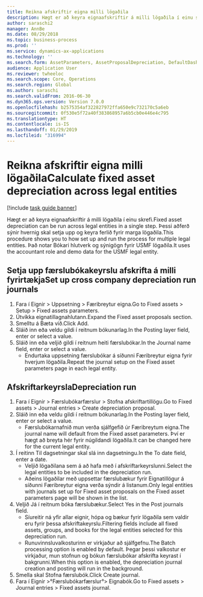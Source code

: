 ```yaml
---
title: Reikna afskriftir eigna milli lögaðila
description: Hægt er að keyra eignaafskriftir á milli lögaðila í einu skrefi.
author: saraschi2
manager: AnnBe
ms.date: 08/29/2018
ms.topic: business-process
ms.prod: ''
ms.service: dynamics-ax-applications
ms.technology: ''
ms.search.form: AssetParameters, AssetProposalDepreciation, DefaultDashboard, LedgerJournalTable
audience: Application User
ms.reviewer: twheeloc
ms.search.scope: Core, Operations
ms.search.region: Global
ms.author: saraschi
ms.search.validFrom: 2016-06-30
ms.dyn365.ops.version: Version 7.0.0
ms.openlocfilehash: b2575354af322827972ffa650e9c732170c5a6eb
ms.sourcegitcommit: 0f530e5f72a40f383868957a6b5cb0e446e4c795
ms.translationtype: HT
ms.contentlocale: is-IS
ms.lasthandoff: 01/29/2019
ms.locfileid: "316994"
---
```

# <a name="calculate-fixed-asset-depreciation-across-legal-entities"></a><span data-ttu-id="84e8d-103">Reikna afskriftir eigna milli lögaðila</span><span class="sxs-lookup"><span data-stu-id="84e8d-103">Calculate fixed asset depreciation across legal entities</span></span>

[!include [task guide banner](../../includes/task-guide-banner.md)]

<span data-ttu-id="84e8d-104">Hægt er að keyra eignaafskriftir á milli lögaðila í einu skrefi.</span><span class="sxs-lookup"><span data-stu-id="84e8d-104">Fixed asset depreciation can be run across legal entities in a single step.</span></span> <span data-ttu-id="84e8d-105">Þessi aðferð sýnir hvernig skal setja upp og keyra ferlið fyrir marga lögaðila.</span><span class="sxs-lookup"><span data-stu-id="84e8d-105">This procedure shows you to how set up and run the process for multiple legal entities.</span></span> <span data-ttu-id="84e8d-106">Það notar Bókari hlutverk og sýnigögn fyrir USMF lögaðila.</span><span class="sxs-lookup"><span data-stu-id="84e8d-106">It uses the accountant role and demo data for the USMF legal entity.</span></span>


## <a name="set-up-cross-company-depreciation-run-journals"></a><span data-ttu-id="84e8d-107">Setja upp færslubókakeyrslu afskrifta á milli fyrirtækja</span><span class="sxs-lookup"><span data-stu-id="84e8d-107">Set up cross company depreciation run journals</span></span>
1. <span data-ttu-id="84e8d-108">Fara í Eignir > Uppsetning > Færibreytur eigna.</span><span class="sxs-lookup"><span data-stu-id="84e8d-108">Go to Fixed assets > Setup > Fixed assets parameters.</span></span>
2. <span data-ttu-id="84e8d-109">Útvíkka eignatillagnahlutann.</span><span class="sxs-lookup"><span data-stu-id="84e8d-109">Expand the Fixed asset proposals section.</span></span>
3. <span data-ttu-id="84e8d-110">Smelltu á Bæta við.</span><span class="sxs-lookup"><span data-stu-id="84e8d-110">Click Add.</span></span>
4. <span data-ttu-id="84e8d-111">Sláið inn eða veldu gildi í reitnum bókunarlag.</span><span class="sxs-lookup"><span data-stu-id="84e8d-111">In the Posting layer field, enter or select a value.</span></span>
5. <span data-ttu-id="84e8d-112">Sláið inn eða veljið gildi í reitnum heiti færslubókar.</span><span class="sxs-lookup"><span data-stu-id="84e8d-112">In the Journal name field, enter or select a value.</span></span>
    * <span data-ttu-id="84e8d-113">Endurtaka uppsetning færslubókar á síðunni Færibreytur eigna fyrir hverjum lögaðila.</span><span class="sxs-lookup"><span data-stu-id="84e8d-113">Repeat the journal setup on the Fixed asset parameters page in each legal entity.</span></span>  

## <a name="depreciation-run"></a><span data-ttu-id="84e8d-114">Afskriftarkeyrsla</span><span class="sxs-lookup"><span data-stu-id="84e8d-114">Depreciation run</span></span>
1. <span data-ttu-id="84e8d-115">Fara í Eignir > Færslubókarfærslur > Stofna afskriftartillögu.</span><span class="sxs-lookup"><span data-stu-id="84e8d-115">Go to Fixed assets > Journal entries > Create depreciation proposal.</span></span>
2. <span data-ttu-id="84e8d-116">Sláið inn eða veldu gildi í reitnum bókunarlag.</span><span class="sxs-lookup"><span data-stu-id="84e8d-116">In the Posting layer field, enter or select a value.</span></span>
    * <span data-ttu-id="84e8d-117">Færslubókarnafnið mun verða sjálfgefið úr Færibreytum eigna.</span><span class="sxs-lookup"><span data-stu-id="84e8d-117">The journal name will default from the Fixed asset parameters.</span></span> <span data-ttu-id="84e8d-118">Því er hægt að breyta hér fyrir núgildandi lögaðila.</span><span class="sxs-lookup"><span data-stu-id="84e8d-118">It can be changed here for the current legal entity.</span></span>  
3. <span data-ttu-id="84e8d-119">Í reitinn Til dagsetningar skal slá inn dagsetningu.</span><span class="sxs-lookup"><span data-stu-id="84e8d-119">In the To date field, enter a date.</span></span>
    * <span data-ttu-id="84e8d-120">Veljið lögaðilana sem á að hafa með í afskriftarkeyrslunni.</span><span class="sxs-lookup"><span data-stu-id="84e8d-120">Select the legal entities to be included in the depreciation run.</span></span>  
    * <span data-ttu-id="84e8d-121">Aðeins lögaðilar með uppsettar færslubækur fyrir Eignatillögur á síðunni Færibreytur eigna verða sýndir á listanum.</span><span class="sxs-lookup"><span data-stu-id="84e8d-121">Only legal entities with journals set up for Fixed asset proposals on the Fixed asset parameters page will be shown in the list.</span></span>  
4. <span data-ttu-id="84e8d-122">Veljið Já í reitnum bóka færslubækur.</span><span class="sxs-lookup"><span data-stu-id="84e8d-122">Select Yes in the Post journals field.</span></span>
    * <span data-ttu-id="84e8d-123">Síureitir ná yfir allar eignir, hópa og bækur fyrir lögaðila sem valdir eru fyrir þessa afskriftakeyrslu.</span><span class="sxs-lookup"><span data-stu-id="84e8d-123">Filtering fields include all fixed assets, groups, and books for the legal entities selected for this depreciation run.</span></span>  
    * <span data-ttu-id="84e8d-124">Runuvinnsluvalkosturinn er virkjaður að sjálfgefnu.</span><span class="sxs-lookup"><span data-stu-id="84e8d-124">The Batch processing option is enabled by default.</span></span> <span data-ttu-id="84e8d-125">Þegar þessi valkostur er virkjaður, mun stofnun og bókun færslubókar afskrifta keyrast í bakgrunni.</span><span class="sxs-lookup"><span data-stu-id="84e8d-125">When this option is enabled, the depreciation journal creation and posting will run in the background.</span></span>  
5. <span data-ttu-id="84e8d-126">Smella skal Stofna færslubók.</span><span class="sxs-lookup"><span data-stu-id="84e8d-126">Click Create journal.</span></span>
6. <span data-ttu-id="84e8d-127">Fara í Eignir >°Færslubókarfærslur°> Eignabók.</span><span class="sxs-lookup"><span data-stu-id="84e8d-127">Go to Fixed assets > Journal entries > Fixed assets journal.</span></span>

